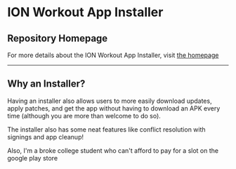 # ION Workout App Installer

## Repository Homepage
For more details about the ION Workout App Installer, visit [the homepage](https://github.com/ION-WorkoutApp)

---

## Why an Installer?
Having an installer also allows users to more easily download updates, apply patches, and get the app without having to download an APK every time (although you are more than welcome to do so).

The installer also has some neat features like conflict resolution with signings and app cleanup!

Also, I'm a broke college student who can't afford to pay for a slot on the google play store
